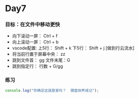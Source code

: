 # Day7

### 目标：在文件中移动更快
- 向下滚动一屏： Ctrl + f
- 向上滚动一屏： Ctrl + b
- vscode配置: 上5行： Shift + k   下5行： Shift + j  [做到行云流水]
- 将当前行置于屏幕中央： zz
- 跳到文件首： gg   文件末尾：G
- 跳到指定行： 行数 + G/gg

### 练习
```js
console.log("你确定这就是爱吗？  键盘侠养成记");

```
